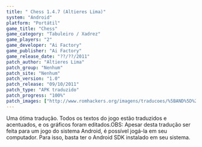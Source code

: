 ```yaml
---
title: " Chess 1.4.7 (Altieres Lima)"
system: "Android"
platform: "Portátil"
game_title: "Chess"
game_category: "Tabuleiro / Xadrez"
game_players: "2"
game_developer: "Ai Factory"
game_publisher: "Ai Factory"
game_release_date: "??/??/2011"
patch_author: "Altieres Lima"
patch_group: "Nenhum"
patch_site: "Nenhum"
patch_version: "1.0"
patch_release: "09/10/2011"
patch_type: "APK traduzido"
patch_progress: "100%"
patch_images: ["http://www.romhackers.org/imagens/traducoes/%5BAND%5D%20Chess%201.4.7%20-%20Altieres%20Lima%20-%201.jpg","http://www.romhackers.org/imagens/traducoes/%5BAND%5D%20Chess%201.4.7%20-%20Altieres%20Lima%20-%202.jpg","http://www.romhackers.org/imagens/traducoes/%5BAND%5D%20Chess%201.4.7%20-%20Altieres%20Lima%20-%203.jpg"]
---
```

Uma ótima tradução. Todos os textos do jogo estão traduzidos e acentuados, e os gráficos foram editados.OBS: Apesar desta tradução ser feita para um jogo do sistema Android, é possível jogá-la em seu computador. Para isso, basta ter o Android SDK instalado em seu sistema.